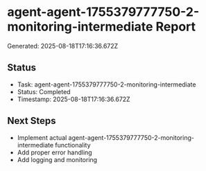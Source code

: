 # agent-agent-1755379777750-2-monitoring-intermediate Report

Generated: 2025-08-18T17:16:36.672Z

## Status
- Task: agent-agent-1755379777750-2-monitoring-intermediate
- Status: Completed
- Timestamp: 2025-08-18T17:16:36.672Z

## Next Steps
- Implement actual agent-agent-1755379777750-2-monitoring-intermediate functionality
- Add proper error handling
- Add logging and monitoring
